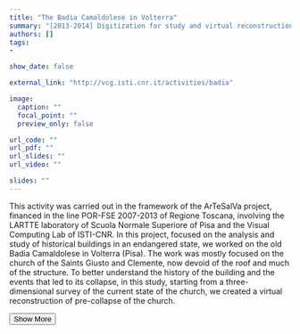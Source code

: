 ```yaml
---
title: "The Badia Camaldolese in Volterra"
summary: "[2013-2014] Digitization for study and virtual reconstruction of the church <p onclick='this.style.display=\"block\"; event.preventDefault();' style='overflow: hidden; display: -webkit-box; -webkit-line-clamp: 3; -webkit-box-orient: vertical;'>This activity was carried out in the framework of the ArTeSalVa project, financed in the line POR-FSE 2007-2013 of Regione Toscana, involving the LARTTE laboratory of Scuola Normale Superiore of Pisa and the Visual Computing Lab of ISTI-CNR. In this project, focused on the analysis and study of historical buildings in an endangered state, we worked on the old Badia Camaldolese in Volterra (Pisa). The work was mostly focused on the church of the Saints Giusto and Clemente, now devoid of the roof and much of the structure. To better understand the history of the building and the events that led to its collapse, in this study, starting from a three-dimensional survey of the current state of the church, we created a virtual reconstruction of pre-collapse of the church.</p>"
authors: []
tags: 
- 

show_date: false

external_link: "http://vcg.isti.cnr.it/activities/badia"

image:
  caption: ""
  focal_point: ""
  preview_only: false

url_code: ""
url_pdf: ""
url_slides: ""
url_video: ""

slides: ""
---
```

<p>This activity was carried out in the framework of the ArTeSalVa project, financed in the line POR-FSE 2007-2013 of Regione Toscana, involving the LARTTE laboratory of Scuola Normale Superiore of Pisa and the Visual Computing Lab of ISTI-CNR. In this project, focused on the analysis and study of historical buildings in an endangered state, we worked on the old Badia Camaldolese in Volterra (Pisa). The work was mostly focused on the church of the Saints Giusto and Clemente, now devoid of the roof and much of the structure. To better understand the history of the building and the events that led to its collapse, in this study, starting from a three-dimensional survey of the current state of the church, we created a virtual reconstruction of pre-collapse of the church.</p>
<button onclick="console.log('a')">Show More</button>
